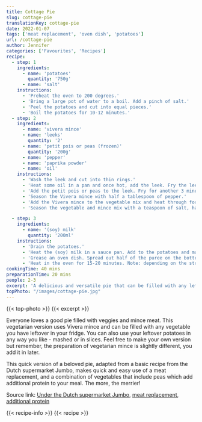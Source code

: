 ```yaml
---
title: Cottage Pie
slug: cottage-pie
translationKey: cottage-pie
date: 2022-01-07
tags: ['meat replacement', 'oven dish', 'potatoes']
url: /cottage-pie
author: Jennifer
categories: ['Favourites', 'Recipes']
recipe:
  - step: 1
    ingredients:
      - name: 'potatoes'
        quantity: '750g'
      - name: 'salt'
    instructions:
      - 'Preheat the oven to 200 degrees.'
      - 'Bring a large pot of water to a boil. Add a pinch of salt.'
      - 'Peel the potatoes and cut into equal pieces.'
      - 'Boil the potatoes for 10-12 minutes.'
  - step: 2
    ingredients:
      - name: 'vivera mince'
      - name: 'leeks'
        quantity: '2'
      - name: 'petit pois or peas (frozen)'
        quantity: '200g'
      - name: 'pepper'
      - name: 'paprika powder'
      - name: 'oil'
    instructions:
      - 'Wash the leek and cut into thin rings.'
      - 'Heat some oil in a pan and once hot, add the leek. Fry the leek for 8-10 minutes or until it softens.'
      - 'Add the petit pois or peas to the leek. Fry for another 3 minutes or until the peas are defrosted.'
      - 'Season the Vivera mince with half a tablespoon of pepper.' 
      - 'Add the Vivera mince to the vegetable mix and heat through for another 2-3 minutes.'
      - 'Season the vegetable and mince mix with a teaspoon of salt, half a tablespoon of pepper, and one tablespoon of paprika powder (add more or less of each to taste). Heat through for another minute.'

  - step: 3
    ingredients:
      - name: '(soy) milk'
        quantity: '200ml'
    instructions:
      - 'Drain the potatoes.'
      - 'Heat the (soy) milk in a sauce pan. Add to the potatoes and mash into a puree. Season with salt.'
      - 'Grease an oven dish. Spread out half of the puree on the bottom. Add the vegetable and mince mixture on top, cover with the remaining potato mash.'
      - 'Heat in the oven for 15-20 minutes. Note: depending on the strength of your oven, you may want to move the oven dish higher into the oven for the last 10 minutes so the potatoes get a slightly crispier layer.'
cookingTime: 40 mins
preparationTime: 20 mins
people: 2-3
excerpt: 'A delicious and versatile pie that can be filled with any leftover vegetables in your fridge. Replace the traditional mince with Vivera mince for a vegetarian twist.'
topPhoto: "/images/cottage-pie.jpg"
---
```

{{< top-photo >}}
{{< excerpt >}}
<!--more--> 

Everyone loves a good pie filled with veggies and mince meat. This vegetarian version uses Vivera mince and can be filled with any vegetable you have leftover in your fridge. You can also use your leftover potatoes in any way you like - mashed or in slices. Feel free to make your own version but remember, the preparation of vegetarian mince is slightly different, you add it in later.

This quick version of a beloved pie, adapted from a basic recipe from the Dutch supermarket Jumbo, makes quick and easy use of a meat replacement, and a combination of vegetables that include peas which add additional protein to your meal. The more, the merrier!

Source link: [Under the Dutch supermarket Jumbo](https://www.jumbo.com/recepten/ovenschotel-met-prei-en-gehakt-504691), [meat replacement](https://www.meerdanbroccoli.net/en/an-introduction-to-meat-replacements/), [additional protein](https://www.bbcgoodfood.com/howto/guide/health-benefits-peas)

{{< recipe-info >}}
{{< recipe >}}
